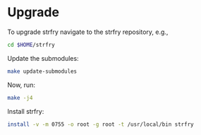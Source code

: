 # Upgrade

To upgrade strfry navigate to the strfry repository, e.g.,

```bash
cd $HOME/strfry
```

Update the submodules:

```bash
make update-submodules
```

Now, run:

```bash
make -j4
```

Install strfry:

```bash
install -v -m 0755 -o root -g root -t /usr/local/bin strfry
```
